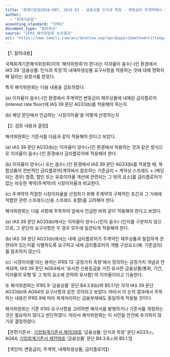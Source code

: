 ```yaml
---
title: "회계기준원2016-007, 2016.01 - 금융상품 인식과 측정 - 변동금리 주계약에서 내재 금리플로어 분리(IAS 39 ‘금융상품 인식과 측정’)"
author:
  - "회계기준원"
acounting_standard: "IFRS"
document_type: "질의회신"
source: "IFRS 해석위원회 논의결과"
url: "https://www.samili.com/acc/QnaView.asp?op=3&op2=1&method=title&group=2123-15;1&orgcode=2&searchword=&page=10&code=%ED%9A%8C%EA%B3%84%EA%B8%B0%EC%A4%80%EC%9B%902016%2D007%3A20160131"
---
```

【1. 질의내용】

국제회계기준해석위원회(이하 ‘해석위원회’라 한다)는 이자율이 음수(-)인 환경에서 IAS 39 ‘금융상품: 인식과 측정’의 내재파생상품 요구사항을 적용하는 것에 대해 명확히 해 달라는 요청서를 받았다.

특히 해석위원회는 다음 내용을 검토하였다.

(a) 이자율이 음수(-)인 환경에서 주계약인 변동금리 채무상품에 내재된 금리플로어(interest rate floor)에 IAS 39 문단 AG33(b)를 적용해야 하는지

(b) 해당 문단에서 언급하는 '시장이자율'을 어떻게 산정하는지

  

【2. 검토 내용과 결정】

해석위원회는 기준서를 다음과 같이 적용해야 한다고 보았다.

(a) IAS 39 문단 AG33(b)는 이자율이 양수(+)인 환경에서 적용하는 것과 같은 방식으로 이자율이 음수(-)인 환경에서 금리플로어에 적용해야 한다.

(b) 이자율이 양수(+) 또는 음수(-)인 환경에서 IAS 39 문단 AG33(b)를 적용할 때, 복합상품의 전반적인 금리플로어\[계약에서 참조하는 기준금리 + 계약상 스프레드 ± (해당되는 경우) 할증, 할인 또는 유효이자율 계산에 관련되는 그 밖의 요소\]를 금리플로어가 없는 비슷한 계약(주계약)의 시장이자율과 비교한다.

(c) 주계약의 적절한 시장이자율을 산정하기 위해 주계약의 구체적인 조건과 그 거래에 적합한 관련 스프레드(신용 스프레드 포함)를 고려해야 한다.

해석위원회는 다음 사항에 주목하여 앞에서 언급한 바와 같이 적용해야 한다고 보았다.

(a) IAS 39 문단 AG33(b)에서는 이자율이 양수(+)인지 음수(-)인지를 구분하지 않으므로, 그 문단의 요구사항은 두 경우 모두에 일관되게 적용해야 한다.

(b) IAS 39 문단 AG33(b)에서는 내재 금리플로어가 주계약인 채무상품과 밀접하게 관련되어 있는지를 식별하도록 요구하고 내재 금리플로어의 개별 구성요소(예: 기준금리)를 참조하지 않는다.

(c) '시장이자율'라는 용어는 IFRS 13 ‘공정가치 측정’에서 정의하는 공정가치 개념과 연계되며, IAS 39 문단 AG64에서 '유사한 신용등급을 가진 유사한 금융상품(통화, 기간, 이자율의 유형 및 그 밖의 요소에 관하여 유사함)'의 이자율이라고 기술한다.

또 해석위원회는 IFRS 9 ‘금융상품’ 문단 B4.3.8(b)와 B5.1.1은 각각 IAS 39 문단 AG33(b)와 AG64의 요구사항과 같은 것이라고 보았다. 따라서 이 논의 결과에서 주목하는 내용은 IFRS 9에 따라 회계처리하는 금융부채에도 동일하게 적용될 것이다.

해석위원회는 기존 IFRS 요구사항을 고려하면 해석서를 발행하거나 기준서를 개정하는 것은 필요하지 않다고 판단하였다. 따라서 해석위원회는 이 사안을 안건에 추가하지 않기로 결정하였다.

  

【관련기준서 : [기업회계기준서 제1039호](https://www.samili.com/acc/) ‘금융상품: 인식과 측정’ 문단 AG33⑵, AG64, [기업회계기준서 제1119호](https://www.samili.com/acc/) ‘금융상품’ 문단 B4.3.8⑵와 B5.1.1】

【색인어: 변동금리, 주계약, 내재파생상품, 금리플로어】}